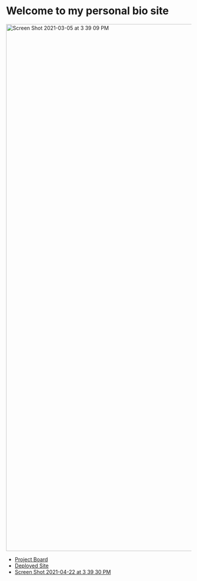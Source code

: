 # Welcome to my personal bio site

<img width="1428" alt="Screen Shot 2021-03-05 at 3 39 09 PM" src="https://user-images.githubusercontent.com/68397076/110176470-ef7fe680-7dc8-11eb-9bbb-c87c87152aab.png">

- [Project Board](https://github.com/danicrosby/personal-bio-site/projects/1!)
- [Deployed Site](https//dani-crosby-personal-bio.netlify.app)
- [Screen Shot 2021-04-22 at 3 39 30 PM](https://user-images.githubusercontent.com/68397076/115782132-ef3fa880-a380-11eb-96d3-a1d85479fbfb.png)


